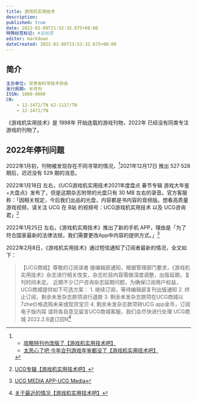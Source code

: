 ```yaml
---
title: 游戏机实用技术
description:
published: true
date: 2022-02-08T21:52:32.675+08:00
特殊标签标记: #无标签
editor: markdown
dateCreated: 2022-02-08T21:52:32.675+08:00
---
```


## 简介

```YAML
主办单位: 甘肃省科学技术协会
发行周期: 半月刊
ISSN: 1008-0600
CN:
    - 12-1472/TN 62-1137/TN
    - 12-1472/TN
```

《游戏机实用技术》是 1998年 开始连载的游戏刊物，2022年 已经没有同类专注游戏的刊物了。

## 2022年停刊问题

2022年1月初，刊物被发现存在不同寻常的情况，[^529]2021年12月17日 推出 527·528 期后，迟迟没有 529 期的消息。

[^529]:
    + [攻略特刊也改版了【游戏机实用技术吧】](https://web.archive.org/web/20220208143136/https://tieba.baidu.com/p/7691276816)
    + [太恶心了吧 今年合刊游戏年鉴都没了【游戏机实用技术吧】](https://web.archive.org/web/20220208135722/https://tieba.baidu.com/p/7686228224)

2022年1月18日 左右，《UCG游戏机实用技术2021年度盘点 春节专辑 游戏大年鉴+大盘点》发布了，但是这期杂志附带的光盘只有 30 MB 左右的录音。官方客服称：「因相关规定，今后我们出品的光盘，内容都是书内容的音频版。想看高质量游戏视频，请关注 UCG 在 B站 的视频号：UCG游戏机实用技术 以及 UCG咨询君」[^770]

[^770]: [UCG专辑【游戏机实用技术吧】](https://web.archive.org/web/20220208134743/https://tieba.baidu.com/p/7700496187)

2022年1月25日 左右，《游戏机实用技术》推出了新的手机 APP，理由是「为了符合国家最新的法律法规，我们需要更改App中内容的提供方式。」[^ucgapp]

[^ucgapp]: [UCG MEDIA APP-UCG Media](https://web.archive.org/web/20220208135833/http://www.ucg.cn/ucgapp)

2022年2月8日，《游戏机实用技术》通过短信通知了订阅者最新的情况，全文如下：

> 【UCG商城】尊敬的订阅读者 接编辑部通知，根据管理部门要求，《游戏机实用技术》杂志进行相关改变，杂志栏目内容需做深度调整，出版延期，复刊时间未定。 近期不少订户咨询杂志延期问题，为确保订阅用户权益，UCG商城提供如下可选方案： 1. 继续订阅，等待编辑部复刊出版通知 2. 终止订阅，剩余未发杂志款项进行退款 3. 剩余未发杂志款项在UCG商城以7zhe价格选购未来或现货宝贝 4. 剩余未发杂志款项转UCG app金币，订阅电子版内容 请将各自意见留言UCG商城客服，我们会尽快进行处理 UCG商城 2022.2.8退订回N[^718272]

[^718272]: [关于最近的情况【游戏机实用技术吧】](https://web.archive.org/web/20220208135343/https://tieba.baidu.com/p/7718272932)
